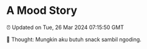 # A Mood Story

⏰ Updated on Tue, 26 Mar 2024 07:15:50 GMT

💭 Thought: Mungkin aku butuh snack sambil ngoding.

